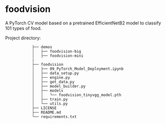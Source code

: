 # foodvision
A PyTorch CV model based on a pretrained EfficientNetB2 model to classify 101 types of food.

Project directory:

                ├── demos
                │   ├── foodvision-big
                │   ├── foodvision-mini
                |
                ├── foodvision
                │   ├── 09_PyTorch_Model_Deployment.ipynb
                │   ├── data_setup.py
                │   ├── engine.py
                │   ├── get_data.py
                │   ├── model_builder.py
                │   ├── models
                │   │   └── foodvision_tinyvgg_model.pth
                │   ├── train.py
                │   └── utils.py
                ├── LICENSE
                ├── README.md
                └── requirements.txt

